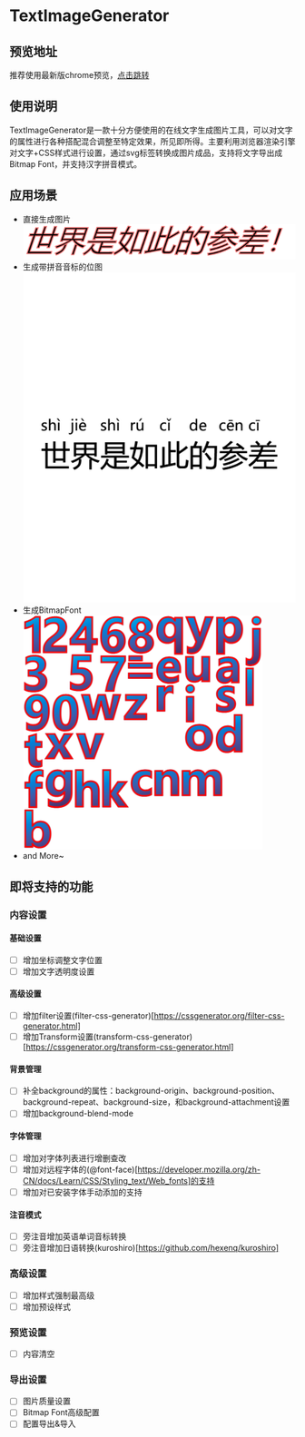 # TextImageGenerator

## 预览地址

推荐使用最新版chrome预览，[点击跳转](http://krapnik.cn/TextImageGenerator/)

## 使用说明
TextImageGenerator是一款十分方便使用的在线文字生成图片工具，可以对文字的属性进行各种搭配混合调整至特定效果，所见即所得。主要利用浏览器渲染引擎对文字+CSS样式进行设置，通过svg标签转换成图片成品，支持将文字导出成Bitmap Font，并支持汉字拼音模式。

## 应用场景
 - 直接生成图片
    ![场景一](./assets/1.png)
 - 生成带拼音音标的位图
    ![场景二](./assets/2.png)
 - 生成BitmapFont
    ![场景三](./assets/3.png)
 - and More~


## 即将支持的功能

### 内容设置

#### 基础设置
 - [ ] 增加坐标调整文字位置
 - [ ] 增加文字透明度设置

#### 高级设置
 - [ ] 增加filter设置(filter-css-generator)[https://cssgenerator.org/filter-css-generator.html]
 - [ ] 增加Transform设置(transform-css-generator)[https://cssgenerator.org/transform-css-generator.html]

#### 背景管理
 - [ ] 补全background的属性：background-origin、background-position、background-repeat、background-size，和background-attachment设置
 - [ ] 增加background-blend-mode

#### 字体管理
 - [ ] 增加对字体列表进行增删查改
 - [ ] 增加对远程字体的(@font-face)[https://developer.mozilla.org/zh-CN/docs/Learn/CSS/Styling_text/Web_fonts]的支持
 - [ ] 增加对已安装字体手动添加的支持

#### 注音模式
 - [ ] 旁注音增加英语单词音标转换
 - [ ] 旁注音增加日语转换(kuroshiro)[https://github.com/hexenq/kuroshiro]

### 高级设置 
- [ ] 增加样式强制最高级
- [ ] 增加预设样式

### 预览设置 
- [ ] 内容清空

### 导出设置
- [ ] 图片质量设置
- [ ] Bitmap Font高级配置
- [ ] 配置导出&导入
